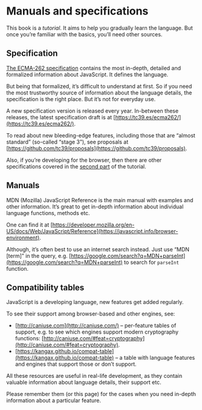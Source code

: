 # **Manuals and specifications**
This book is a _tutorial_. It aims to help you gradually learn the language. But once you’re familiar with the basics, you’ll need other sources.

## **Specification**
[The ECMA-262 specification](https://www.ecma-international.org/publications/standards/Ecma-262.htm) contains the most in-depth, detailed and formalized information about JavaScript. It defines the language.

But being that formalized, it’s difficult to understand at first. So if you need the most trustworthy source of information about the language details, the specification is the right place. But it’s not for everyday use.

A new specification version is released every year. In-between these releases, the latest specification draft is at [https://tc39.es/ecma262/](https://tc39.es/ecma262/).

To read about new bleeding-edge features, including those that are “almost standard” (so-called “stage 3”), see proposals at [https://github.com/tc39/proposals](https://github.com/tc39/proposals).

Also, if you’re developing for the browser, then there are other specifications covered in the [second part](https://javascript.info/browser-environment) of the tutorial.

## **Manuals**
MDN (Mozilla) JavaScript Reference is the main manual with examples and other information. It’s great to get in-depth information about individual language functions, methods etc.

One can find it at [https://developer.mozilla.org/en-US/docs/Web/JavaScript/Reference](https://javascript.info/browser-environment).

Although, it’s often best to use an internet search instead. Just use “MDN [term]” in the query, e.g. [https://google.com/search?q=MDN+parseInt](https://google.com/search?q=MDN+parseInt) to search for `parseInt` function.

## **Compatibility tables**
JavaScript is a developing language, new features get added regularly.

To see their support among browser-based and other engines, see:

* [http://caniuse.com](http://caniuse.com/) – per-feature tables of support, e.g. to see which engines support modern cryptography functions: [http://caniuse.com/#feat=cryptography](http://caniuse.com/#feat=cryptography).
* [https://kangax.github.io/compat-table](https://kangax.github.io/compat-table) – a table with language features and engines that support those or don’t support.

All these resources are useful in real-life development, as they contain valuable information about language details, their support etc.

Please remember them (or this page) for the cases when you need in-depth information about a particular feature.
